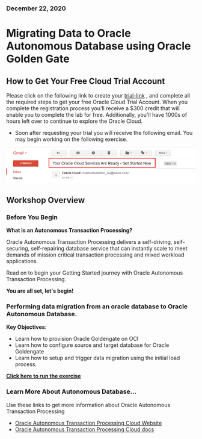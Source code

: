 ### December 22, 2020

# Migrating Data to Oracle Autonomous Database using Oracle Golden Gate

## How to Get Your Free Cloud Trial Account
Please click on the following link to create your [trial-link](https://myservices.us.oraclecloud.com/mycloud/signup?language=en&sourceType=:ex:tb:::RC_NAMK181011P00041:ATPHOL&SC=:ex:tb:::RC_NAMK181011P00041:ATPHOL&pcode=NAMK181011P00041) , and complete all the required steps to get your free Oracle Cloud Trial Account. When you complete the registration process you'll receive a $300 credit that will enable you to complete the lab for free.  Additionally, you'll have 1000s of hours left over to continue to explore the Oracle Cloud.

  - Soon after requesting your trial you will receive the following email. You may begin working on the following exercise.

  ![](images/readme/code_9.png)
  
## Workshop Overview

### Before You Begin

**What is an Autonomous Transaction Processing?**

Oracle Autonomous Transaction Processing delivers a self-driving, self-securing, self-repairing database service that can instantly scale to meet demands of mission critical transaction processing and mixed workload applications.  

Read on to begin your Getting Started journey with Oracle Autonomous Transaction Processing.

**You are all set, let's begin!**

### Performing data migration from an oracle database to Oracle Autonomous Database.

**Key Objectives**:

- Learn how to provision Oracle Goldengate on OCI
- Learn how to configure source and target database for Oracle Goldengate
- Learn how to setup and trigger data migration using the initial load process.

**[Click here to run the exercise](LabGuide1400SettingUpGoldenGatetoReplicateDataFromOn-PremiseToCloud.md)**


### Learn More About Autonomous Database...

Use these links to get more information about Oracle Autonomous Transaction Processing

- [Oracle Autonomous Transaction Processing Cloud Website](https://www.oracle.com/database/autonomous-transaction-processing.html)
- [Oracle Autonomous Transaction Processing Cloud docs](https://docs.oracle.com/en/cloud/paas/atp-cloud/index.html)
